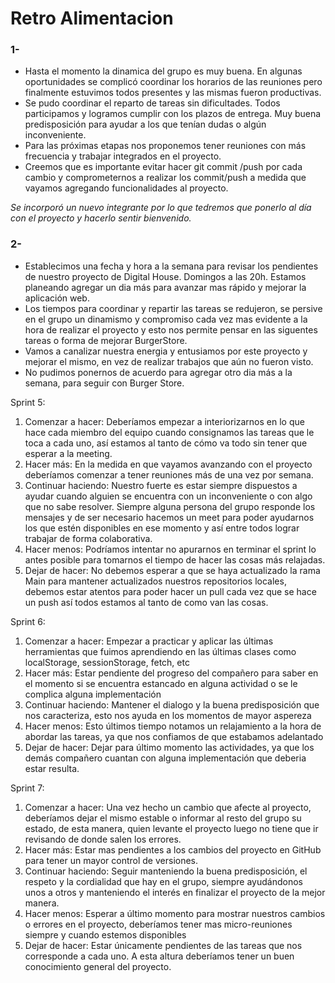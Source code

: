 # Retro Alimentacion
### 1-  
- Hasta el momento la dinamica del grupo es muy buena. En algunas oportunidades se complicó coordinar los horarios de las reuniones pero finalmente estuvimos todos presentes y las mismas fueron productivas. 
- Se pudo coordinar el reparto de tareas sin dificultades. Todos participamos y logramos cumplir con los plazos de entrega. Muy buena predisposición para ayudar a los que tenían dudas o algún inconveniente.
- Para las próximas etapas nos proponemos tener reuniones con más frecuencia y trabajar integrados en el proyecto.
- Creemos que es importante evitar hacer git commit /push por cada cambio y comprometernos a realizar los commit/push a medida que vayamos agregando funcionalidades al proyecto.

*Se incorporó un nuevo integrante por lo que tedremos que ponerlo al día con el proyecto y hacerlo sentir bienvenido.*

### 2-
- Establecimos una fecha y hora a la semana para revisar los pendientes de nuestro proyecto de Digital House. Domingos a las 20h. Estamos planeando agregar un dia más para avanzar mas rápido y mejorar la aplicación web.
- Los tiempos para coordinar y repartir las tareas se redujeron, se persive en el grupo un dinamismo y compromiso cada vez mas evidente a la hora de realizar el proyecto y esto nos permite pensar en las siguentes tareas o forma de mejorar BurgerStore.
- Vamos a canalizar nuestra energia y entusiamos por este proyecto y mejorar el mismo, en vez de realizar trabajos que aún no fueron visto.
- No pudimos ponernos de acuerdo para agregar otro dia más a la semana, para seguir con Burger Store.

Sprint 5:
1. Comenzar a hacer: Deberíamos empezar a interiorizarnos en lo que hace cada miembro del equipo cuando consignamos las tareas que le toca a cada uno, así estamos al tanto de cómo va todo sin tener que esperar a la meeting.
2. Hacer más: En la medida en que vayamos avanzando con el proyecto deberíamos comenzar a tener reuniones más de una vez por semana.
3. Continuar haciendo: Nuestro fuerte es estar siempre dispuestos a ayudar cuando alguien se encuentra con un inconveniente o con algo que no sabe resolver. Siempre alguna persona del grupo responde los mensajes y de ser necesario hacemos un meet para poder ayudarnos los que estén disponibles en ese momento y así entre todos lograr trabajar de forma colaborativa.
4. Hacer menos: Podríamos intentar no apurarnos en terminar el sprint lo antes posible para tomarnos el tiempo de hacer las cosas más relajadas.
5. Dejar de hacer: No debemos esperar a que se haya actualizado la rama Main para mantener actualizados nuestros repositorios locales, debemos estar atentos para poder hacer un pull cada vez que se hace un push así todos estamos al tanto de como van las cosas.

Sprint 6:
1. Comenzar a hacer: Empezar a practicar y aplicar las últimas herramientas que fuimos aprendiendo en las últimas clases como localStorage, sessionStorage, fetch, etc
2. Hacer más: Estar pendiente del progreso del compañero para saber en el momento si se encuentra estancado en alguna actividad o se le complica alguna implementación
3. Continuar haciendo: Mantener el dialogo y la buena predisposición que nos caracteriza, esto nos ayuda en los momentos de mayor aspereza
4. Hacer menos: Esto últimos tiempo notamos un relajamiento a la hora de abordar las tareas, ya que nos confiamos de que estabamos adelantado
5. Dejar de hacer: Dejar para último momento las actividades, ya que los demás compañero cuantan con alguna implementación que deberia estar resulta.
 
Sprint 7:
1. Comenzar a hacer: Una vez hecho un cambio que afecte al proyecto, deberíamos dejar el mismo estable o informar al resto del grupo su estado, de esta manera, quien levante el proyecto luego no tiene que ir revisando de donde salen los errores.
2. Hacer más: Estar mas pendientes a los cambios del proyecto en GitHub para tener un mayor control de versiones.
3. Continuar haciendo: Seguir manteniendo la buena predisposición, el respeto y la cordialidad que hay en el grupo, siempre ayudándonos unos a otros y manteniendo el interés en finalizar el proyecto de la mejor manera.
4. Hacer menos: Esperar a último momento para mostrar nuestros cambios o errores en el proyecto, deberíamos tener mas micro-reuniones siempre y cuando estemos disponibles
5. Dejar de hacer: Estar únicamente pendientes de las tareas que nos corresponde a cada uno. A esta altura deberíamos tener un buen conocimiento general del proyecto.
